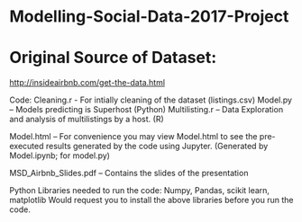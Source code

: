 # Modelling-Social-Data-2017-Project


# Original Source of Dataset:
http://insideairbnb.com/get-the-data.html

Code:
Cleaning.r - For intially cleaning of the dataset (listings.csv)
Model.py – Models predicting is Superhost (Python)
Multilisting.r – Data Exploration and analysis of multilistings by a host. (R)

Model.html – For convenience you may view Model.html to see the pre-executed results
generated by the code using Jupyter. (Generated by Model.ipynb; for model.py)

MSD_Airbnb_Slides.pdf – Contains the slides of the presentation

Python Libraries needed to run the code:
Numpy, Pandas, scikit learn, matplotlib
Would request you to install the above libraries before you run the code.
